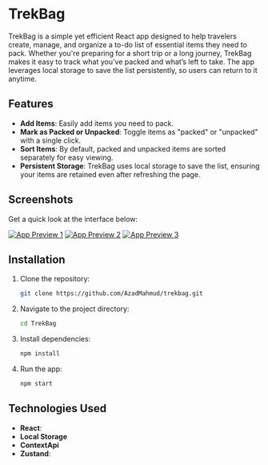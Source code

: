 

# TrekBag

TrekBag is a simple yet efficient React app designed to help travelers create, manage, and organize a to-do list of essential items they need to pack. Whether you're preparing for a short trip or a long journey, TrekBag makes it easy to track what you’ve packed and what’s left to take. The app leverages local storage to save the list persistently, so users can return to it anytime.

## Features

- **Add Items**: Easily add items you need to pack.
- **Mark as Packed or Unpacked**: Toggle items as "packed" or "unpacked" with a single click.
- **Sort Items**: By default, packed and unpacked items are sorted separately for easy viewing.
- **Persistent Storage**: TrekBag uses local storage to save the list, ensuring your items are retained even after refreshing the page.

## Screenshots

Get a quick look at the interface below:

<a href="https://ibb.co.com/dg7Mn2z"><img src="https://i.ibb.co.com/hfC9pWt/Screenshot-from-2024-11-06-19-20-00.png" alt="App Preview 1" border="0"></a>
<a href="https://ibb.co.com/9qJtFph"><img src="https://i.ibb.co.com/Yt6ZzNX/Screenshot-from-2024-11-06-19-20-26.png" alt="App Preview 2" border="0"></a>
<a href="https://ibb.co.com/0Kcm7cc"><img src="https://i.ibb.co.com/gd3m233/Screenshot-from-2024-11-06-19-21-27.png" alt="App Preview 3" border="0"></a>

## Installation

1. Clone the repository:
   ```bash
   git clone https://github.com/AzadMahmud/trekbag.git
   ```
2. Navigate to the project directory:
   ```bash
   cd TrekBag
   ```
3. Install dependencies:
   ```bash
   npm install
   ```
4. Run the app:
   ```bash
   npm start
   ```

## Technologies Used

- **React**: 
- **Local Storage**
- **ContextApi**
- **Zustand**: 